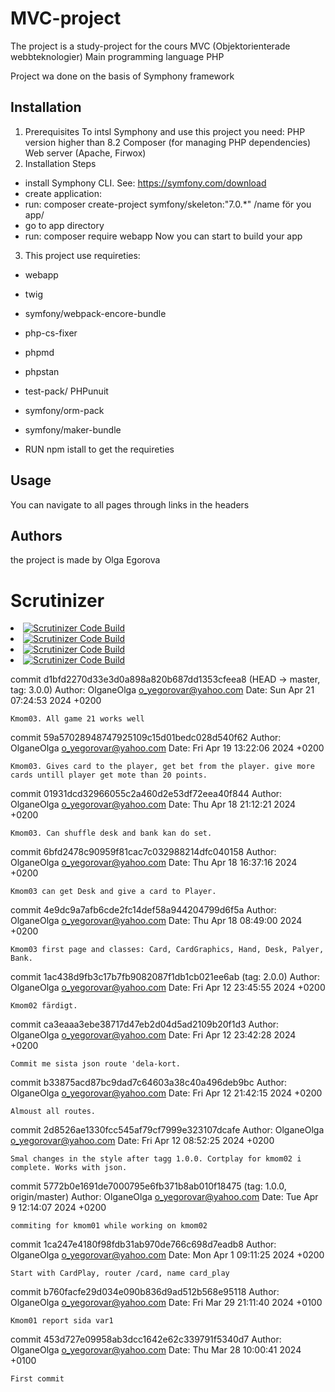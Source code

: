 # MVC-project

The project is a study-project for the cours MVC (Objektorienterade webbteknologier)
Main programming language PHP

Project wa done on the basis of Symphony framework

## Installation
1. Prerequisites
To intsl Symphony and use this project you need:
PHP version higher than 8.2
Composer (for managing PHP dependencies)
Web server (Apache, Firwox)
2. Installation Steps
- install Symphony CLI. See: https://symfony.com/download
- create application: 
- run: composer create-project symfony/skeleton:"7.0.*" /name för you app/
- go to app directory
- run: composer require webapp
Now you can start to build your app

3. This project use requireties: 
- webapp
- twig
- symfony/webpack-encore-bundle
- php-cs-fixer
- phpmd
- phpstan
- test-pack/ PHPunuit
- symfony/orm-pack
- symfony/maker-bundle

- RUN npm istall to get the requireties


## Usage

You can navigate to all pages through links in the headers 

## Authors
the project is made by Olga Egorova

# Scrutinizer

<div class="scrutiniser">
    <li>
        <a href='https://scrutinizer-ci.com/g/OlganeOlga/mvc-report/?branch=godTest'</a>
            <img src="https://scrutinizer-ci.com/g/OlganeOlga/mvc-report/badges/quality-score.png?b=godTest" alt="Scrutinizer Code Build">
        </a>
    </li>
    <li>
        <a href='https://scrutinizer-ci.com/g/OlganeOlga/mvc-report/?branch=godTest'</a>
            <img src="https://scrutinizer-ci.com/g/OlganeOlga/mvc-report/badges/coverage.png?b=godTest" alt="Scrutinizer Code Build">
        </a>
    </li>
    <li>
        <a href='https://scrutinizer-ci.com/g/OlganeOlga/mvc-report/?branch=godTest'</a>
            <img src="https://scrutinizer-ci.com/g/OlganeOlga/mvc-report/badges/build.png?b=godTest" alt="Scrutinizer Code Build">
        </a>
    </li>
    <li>
        <a href='https://scrutinizer-ci.com/g/OlganeOlga/mvc-report/?branch=godTest'</a>
            <img src="https://scrutinizer-ci.com/g/OlganeOlga/mvc-report/badges/code-intelligence.svg?b=godTest" alt="Scrutinizer Code Build">
        </a>
    </li>
</div>

commit d1bfd2270d33e3d0a898a820b687dd1353cfeea8 (HEAD -> master, tag: 3.0.0)
Author: OlganeOlga <o_yegorovar@yahoo.com>
Date:   Sun Apr 21 07:24:53 2024 +0200

    Kmom03. All game 21 works well

commit 59a57028948747925109c15d01bedc028d540f62
Author: OlganeOlga <o_yegorovar@yahoo.com>
Date:   Fri Apr 19 13:22:06 2024 +0200

    Kmom03. Gives card to the player, get bet from the player. give more cards untill player get mote than 20 points.

commit 01931dcd32966055c2a460d2e53df72eea40f844
Author: OlganeOlga <o_yegorovar@yahoo.com>
Date:   Thu Apr 18 21:12:21 2024 +0200

    Kmom03. Can shuffle desk and bank kan do set.

commit 6bfd2478c90959f81cac7c032988214dfc040158
Author: OlganeOlga <o_yegorovar@yahoo.com>
Date:   Thu Apr 18 16:37:16 2024 +0200

    Kmom03 can get Desk and give a card to Player.

commit 4e9dc9a7afb6cde2fc14def58a944204799d6f5a
Author: OlganeOlga <o_yegorovar@yahoo.com>
Date:   Thu Apr 18 08:49:00 2024 +0200

    Kmom03 first page and classes: Card, CardGraphics, Hand, Desk, Palyer, Bank.

commit 1ac438d9fb3c17b7fb9082087f1db1cb021ee6ab (tag: 2.0.0)
Author: OlganeOlga <o_yegorovar@yahoo.com>
Date:   Fri Apr 12 23:45:55 2024 +0200

    Kmom02 färdigt.

commit ca3eaaa3ebe38717d47eb2d04d5ad2109b20f1d3
Author: OlganeOlga <o_yegorovar@yahoo.com>
Date:   Fri Apr 12 23:42:28 2024 +0200

    Commit me sista json route 'dela-kort.

commit b33875acd87bc9dad7c64603a38c40a496deb9bc
Author: OlganeOlga <o_yegorovar@yahoo.com>
Date:   Fri Apr 12 21:42:15 2024 +0200

    Almoust all routes.

commit 2d8526ae1330fcc545af79cf7999e323107dcafe
Author: OlganeOlga <o_yegorovar@yahoo.com>
Date:   Fri Apr 12 08:52:25 2024 +0200

    Smal changes in the style after tagg 1.0.0. Cortplay for kmom02 i complete. Works with json.

commit 5772b0e1691de7000795e6fb371b8ab010f18475 (tag: 1.0.0, origin/master)
Author: OlganeOlga <o_yegorovar@yahoo.com>
Date:   Tue Apr 9 12:14:07 2024 +0200

    commiting for kmom01 while working on kmom02

commit 1ca247e4180f98fdb31ab970de766c698d7eadb8
Author: OlganeOlga <o_yegorovar@yahoo.com>
Date:   Mon Apr 1 09:11:25 2024 +0200

    Start with CardPlay, router /card, name card_play

commit b760facfe29d034e090b836d9ad512b568e95118
Author: OlganeOlga <o_yegorovar@yahoo.com>
Date:   Fri Mar 29 21:11:40 2024 +0100

    Kmom01 report sida var1

commit 453d727e09958ab3dcc1642e62c339791f5340d7
Author: OlganeOlga <o_yegorovar@yahoo.com>
Date:   Thu Mar 28 10:00:41 2024 +0100

    First commit
